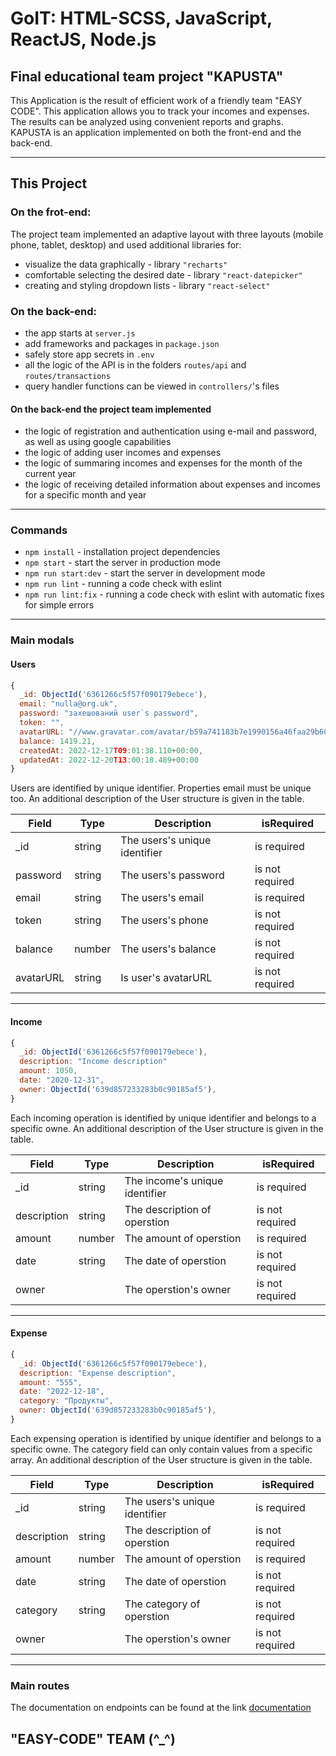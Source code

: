 
# GoIT: HTML-SCSS, JavaScript, ReactJS, Node.js 

## Final educational team project "KAPUSTA"
This Application is the result of efficient work of a friendly team "EASY CODE". This application allows you to track your incomes and expenses. The results can be analyzed using convenient reports and graphs. KAPUSTA is an application implemented on both the front-end and the back-end.

***
## This Project
### On the frot-end:
Тhe project team implemented an adaptive layout with three layouts (mobile phone, tablet, desktop) and used additional libraries for:
+ visualize the data graphically - library `"recharts"`
+ comfortable selecting the desired date - library `"react-datepicker"`
+ creating and styling dropdown lists - library `"react-select"`

### On the back-end:
+ the app starts at `server.js`
+ add frameworks and packages in `package.json`
+ safely store app secrets in `.env`
+ all the logic of the API is in the folders `routes/api` and `routes/transactions`
+ query handler functions can be viewed in  `controllers/`'s files
  
#### On the back-end the project team implemented
+ the logic of registration and authentication using e-mail and password, as well as using google capabilities
+ the logic of adding user incomes and expenses 
+ the logic of summaring incomes and expenses for the month of the current year 
+ the logic of receiving detailed information about expenses and incomes for a specific month and year

***
### Commands

- `npm install` - installation project dependencies
- `npm start` - start the server in production mode 
- `npm run start:dev` - start the server in development mode
- `npm run lint` - running a code check with eslint
- `npm run lint:fix` - running a code check with eslint with automatic fixes for simple errors

***
### Main modals
#### Users

```javaScript
{
  _id: ObjectId('6361266c5f57f090179ebece'),
  email: "nulla@org.uk",
  password: "захешований user`s password",
  token: "",
  avatarURL: "//www.gravatar.com/avatar/b59a741183b7e1990156a46faa29b60c",
  balance: 1419.21,
  createdAt: 2022-12-17T09:01:38.110+00:00, 
  updatedAt: 2022-12-20T13:00:18.489+00:00  
}
```

Users are identified by unique identifier. Properties email must be unique too. An additional description of the User structure is given in the table.

Field   |  Type  |   Description              | isRequired
--------|--------|----------------------------|------------
_id     |string  |The users's unique identifier|is required
password|string  |The users's password    |is not required
email   |string  |The users's email       |is required
token   |string  |The users's phone       |is not required
balance |number  |The users's balance     |is not required
avatarURL|string |Is user's avatarURL     |is not required

***
#### Income

```javaScript
{
  _id: ObjectId('6361266c5f57f090179ebece'),
  description: "Income description"
  amount: 1050,  
  date: "2020-12-31",
  owner: ObjectId('639d857233283b0c90185af5'), 
}
```

Each incoming operation is identified by unique identifier and belongs to a specific owne.  An additional description of the User structure is given in the table.

Field      |  Type  |   Description                | isRequired
-----------|--------|------------------------------|------------
_id        |string  |The income's unique identifier|is required
description|string  |The description of operstion  |is not required
amount     |number  |The amount of operstion       |is required
date       |string  |The date of operstion         |is not required
owner      |        |The operstion's owner         |is not required

***
#### Expense

```javaScript
{
  _id: ObjectId('6361266c5f57f090179ebece'),
  description: "Expense description",
  amount: "555",  
  date: "2022-12-18",
  category: "Продукты",
  owner: ObjectId('639d857233283b0c90185af5'), 
}
```

Each expensing operation is identified by unique identifier and belongs to a specific owne.  The category field can only contain values from a specific array. An additional description of the User structure is given in the table. 

Field      |  Type  |   Description               | isRequired
-----------|--------|-----------------------------|------------
_id        |string  |The users's unique identifier|is required
description|string  |The description of operstion |is not required
amount     |number  |The amount of operstion      |is required
date       |string  |The date of operstion        |is not required
category   |string  |The category of operstion    |is not required
owner      |        |The operstion's owner        |is not required

***
### Main routes
The documentation on endpoints can be found at the link  [documentation](http://localhost:4040/api-docs/)

 ##  "EASY-CODE" TEAM     **(^_^)**



